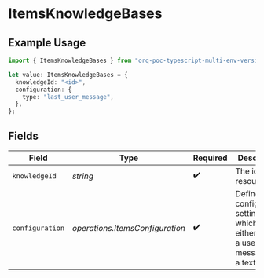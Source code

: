 # ItemsKnowledgeBases

## Example Usage

```typescript
import { ItemsKnowledgeBases } from "orq-poc-typescript-multi-env-version/models/operations";

let value: ItemsKnowledgeBases = {
  knowledgeId: "<id>",
  configuration: {
    type: "last_user_message",
  },
};
```

## Fields

| Field                                                                                      | Type                                                                                       | Required                                                                                   | Description                                                                                |
| ------------------------------------------------------------------------------------------ | ------------------------------------------------------------------------------------------ | ------------------------------------------------------------------------------------------ | ------------------------------------------------------------------------------------------ |
| `knowledgeId`                                                                              | *string*                                                                                   | :heavy_check_mark:                                                                         | The id of the resource                                                                     |
| `configuration`                                                                            | *operations.ItemsConfiguration*                                                            | :heavy_check_mark:                                                                         | Defines the configuration settings which can either be for a user message or a text entry. |